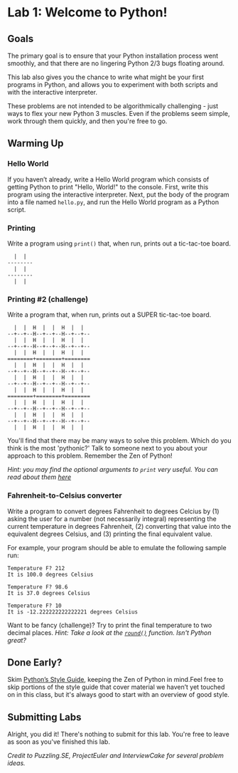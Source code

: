 # Lab 1: Welcome to Python!

## Goals
The primary goal is to ensure that your Python installation process went smoothly, and that there are no lingering Python 2/3 bugs floating around.

This lab also gives you the chance to write what might be your first programs in Python, and allows you to experiment with both scripts and with the interactive interpreter.

These problems are not intended to be algorithmically challenging - just ways to flex your new Python 3 muscles. Even if the problems seem simple, work through them quickly, and then you're free to go.

## Warming Up

### Hello World

If you haven’t already, write a Hello World program which consists of getting Python to print "Hello, World!" to the console. First, write this program using the interactive interpreter. Next, put the body of the program into a file named `hello.py`, and run the Hello World program as a Python script.

### Printing

Write a program using `print()` that, when run, prints out a tic-tac-toe board.

```
  |  |
--------
  |  |
--------
  |  |  
```

### Printing #2 (challenge)

Write a program that, when run, prints out a SUPER tic-tac-toe board.

```
  |  |  H  |  |  H  |  |  
--+--+--H--+--+--H--+--+--
  |  |  H  |  |  H  |  |  
--+--+--H--+--+--H--+--+--
  |  |  H  |  |  H  |  |  
========+========+========
  |  |  H  |  |  H  |  |  
--+--+--H--+--+--H--+--+--
  |  |  H  |  |  H  |  |  
--+--+--H--+--+--H--+--+--
  |  |  H  |  |  H  |  |  
========+========+========
  |  |  H  |  |  H  |  |  
--+--+--H--+--+--H--+--+--
  |  |  H  |  |  H  |  |  
--+--+--H--+--+--H--+--+--
  |  |  H  |  |  H  |  |  
```

You'll find that there may be many ways to solve this problem. Which do you think is the most 'pythonic?' Talk to someone next to you about your approach to this problem. Remember the Zen of Python!

*Hint: you may find the optional arguments to `print` very useful. You can read about them [here](https://docs.python.org/3.4/library/functions.html#print)*

### Fahrenheit-to-Celsius converter
Write a program to convert degrees Fahrenheit to degrees Celcius by (1) asking the user for a number (not necessarily integral) representing the current temperature in degrees Fahrenheit, (2) converting that value into the equivalent degrees Celsius, and (3) printing the final equivalent value.

For example, your program should be able to emulate the following sample run:

```
Temperature F? 212
It is 100.0 degrees Celsius

Temperature F? 98.6
It is 37.0 degrees Celsius

Temperature F? 10
It is -12.222222222222221 degrees Celsius
```

Want to be fancy (challenge)? Try to print the final temperature to two decimal places. *Hint: Take a look at the [`round()`](https://docs.python.org/3.4/library/functions.html#round) function. Isn't Python great?*

## Done Early?

Skim [Python’s Style Guide](https://www.python.org/dev/peps/pep-0008/), keeping the Zen of Python in mind.Feel free to skip portions of the style guide that cover material we haven’t yet touched on in this class, but it's always good to start with an overview of good style.

## Submitting Labs

Alright, you did it! There's nothing to submit for this lab. You're free to leave as soon as you've finished this lab.

*Credit to Puzzling.SE, ProjectEuler and InterviewCake for several problem ideas.*
